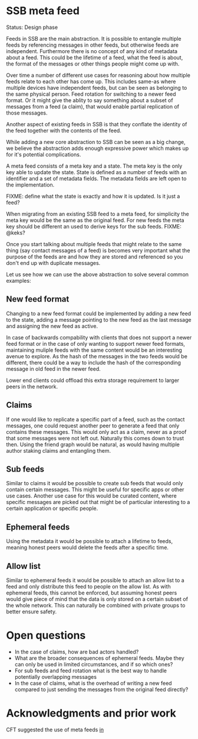 # SSB meta feed

Status: Design phase

Feeds in SSB are the main abstraction. It is possible to entangle
multiple feeds by referencing messages in other feeds, but otherwise
feeds are independent. Furthermore there is no concept of any kind of
metadata about a feed. This could be the lifetime of a feed, what the
feed is about, the format of the messages or other things people might
come up with.

Over time a number of different use cases for reasoning about how
multiple feeds relate to each other has come up. This includes same-as
where multiple devices have independent feeds, but can be seen as
belonging to the same physical person. Feed rotation for switching to
a newer feed format. Or it might give the ablity to say something about
a subset of messages from a feed (a claim), that would enable partial
replication of those messages.

Another aspect of existing feeds in SSB is that they conflate the identity
of the feed together with the contents of the feed.

While adding a new core abstraction to SSB can be seen as a big
change, we believe the abstraction adds enough expressive power which
makes up for it's potential complications.

A meta feed consists of a meta key and a state. The meta key is
the only key able to update the state. State is defined as a number of
feeds with an identifier and a set of metadata fields. The metadata
fields are left open to the implementation.

FIXME: define what the state is exactly and how it is updated. Is it
just a feed?

When migrating from an existing SSB feed to a meta feed, for
simplicity the meta key would be the same as the original feed. For
new feeds the meta key should be different an used to derive keys
for the sub feeds. FIXME: @keks?

Once you start talking about multiple feeds that might relate to the
same thing (say contact messages of a feed) is becomes very important
what the purpose of the feeds are and how they are stored and referenced
so you don't end up with duplicate messages.

Let us see how we can use the above abstraction to solve several
common examples:

## New feed format

Changing to a new feed format could be implemented by adding a new
feed to the state, adding a message pointing to the new feed as the
last message and assigning the new feed as active.

In case of backwards compability with clients that does not support a
newer feed format or in the case of only wanting to support newer feed
formats, maintaining muliple feeds with the same content would be an
interesting avenue to explore. As the hash of the messages in the two
feeds would be different, there could be a way to include the hash of
the corresponding message in old feed in the newer feed.

Lower end clients could offload this extra storage requirement to
larger peers in the network.

## Claims

If one would like to replicate a specific part of a feed, such as the
contact messages, one could request another peer to generate a feed
that only contains these messages. This would only act as a claim,
never as a proof that some messages were not left out. Naturally this
comes down to trust then. Using the friend graph would be natural, as
would having multiple author staking claims and entangling them.

## Sub feeds

Similar to claims it would be possible to create sub feeds that would
only contain certain messages. This might be useful for specific apps
or other use cases. Another use case for this would be curated
content, where specific messages are picked out that might be of
particular interesting to a certain application or specific people.

## Ephemeral feeds

Using the metadata it would be possible to attach a lifetime to feeds,
meaning honest peers would delete the feeds after a specific time.

## Allow list

Similar to ephemeral feeds it would be possible to attach an allow
list to a feed and only distribute this feed to people on the allow
list. As with ephemeral feeds, this cannot be enforced, but assuming
honest peers would give piece of mind that the data is only stored on
a certain subset of the whole network. This can naturally be combined
with private groups to better ensure safety.

# Open questions

- In the case of claims, how are bad actors handled?
- What are the broader consequences of ephemeral feeds. Maybe they can
only be used in limited circumstances, and if so which ones?
- For sub feeds and feed rotation what is the best way to handle
  potentially overlapping messages
- In the case of claims, what is the overhead of writing a new feed
  compared to just sending the messages from the original feed
  directly?

# Acknowledgments and prior work

CFT suggested the use of meta feeds
[in](https://github.com/arj03/ssb-observables/issues/1)
